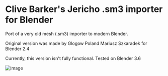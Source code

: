 # Clive Barker's Jericho .sm3 importer for Blender

 Port of a very old mesh (.sm3) importer to modern Blender.

 Original version was made by Glogow Poland Mariusz Szkaradek for Blender 2.4

 Currently, this version isn't fully functional. Tested on Blender 3.6

![image](https://github.com/user-attachments/assets/d3fd80db-24d7-4fe1-a076-3df8a663be78)
